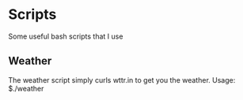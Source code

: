 # Scripts
Some useful bash scripts that I use

## Weather

The weather script simply curls wttr.in to get you the weather.
Usage:
$./weather <location>
